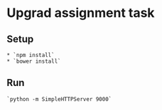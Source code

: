 # Upgrad assignment task #

## Setup ##

	* `npm install`
	* `bower install`

## Run ##

	`python -m SimpleHTTPServer 9000`

